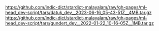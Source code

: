 https://github.com/indic-dict/stardict-malayalam/raw/gh-pages/ml-head_dev-script/tars/datuk_dev__2023-06-16_05-43-51Z__4MB.tar.gz  
https://github.com/indic-dict/stardict-malayalam/raw/gh-pages/ml-head_dev-script/tars/gundert_dev__2022-01-22_10-16-05Z__1MB.tar.gz  
